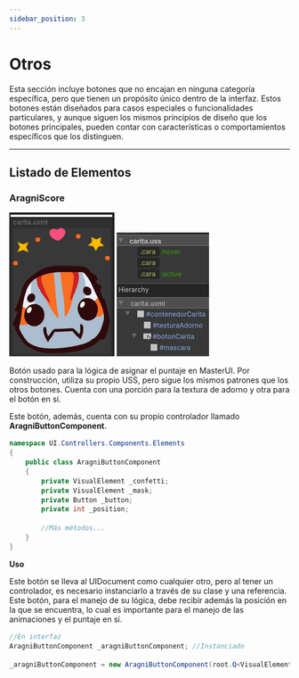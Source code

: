```yaml
---
sidebar_position: 3
---
```


# Otros

Esta sección incluye botones que no encajan en ninguna categoría específica, pero que tienen un propósito único dentro de la interfaz. Estos botones están diseñados para casos especiales o funcionalidades particulares, y aunque siguen los mismos principios de diseño que los botones principales, pueden contar con características o comportamientos específicos que los distinguen. 

---

## Listado de Elementos

### AragniScore

![Ejemplo](../../../../../static/juego-img/interfaz/componentes/botones/botonOtroAragniScore.png) ![Ejemplo](../../../../../static/juego-img/interfaz/componentes/botones/botonOtroAragniScore2.png)

Botón usado para la lógica de asignar el puntaje en MasterUI. Por construcción, utiliza su propio USS, pero sigue los mismos patrones que los otros botones. Cuenta con una porción para la textura de adorno y otra para el botón en sí.

Este botón, además, cuenta con su propio controlador llamado **AragniButtonComponent**.

```csharp
namespace UI.Controllers.Components.Elements
{
    public class AragniButtonComponent
    {
        private VisualElement _confetti;
        private VisualElement _mask;
        private Button _button;
        private int _position;

        //Más métodos...
    }
}
```

**Uso**

Este botón se lleva al UIDocument como cualquier otro, pero al tener un controlador, es necesario instanciarlo a través de su clase y una referencia. Este botón, para el manejo de su lógica, debe recibir además la posición en la que se encuentra, lo cual es importante para el manejo de las animaciones y el puntaje en sí.



```csharp
//En interfaz
AragniButtonComponent _aragniButtonComponent; //Instanciado

_aragniButtonComponent = new AragniButtonComponent(root.Q<VisualElement>("carita"), posicionBoton); //Se envia referencia a controlador
```








